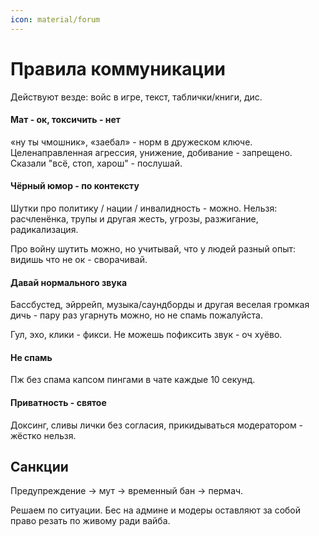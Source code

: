 ```yaml
---
icon: material/forum
---
```


# Правила коммуникации

Действуют везде: войс в игре, текст, таблички/книги, дис.

#### Мат - ок, токсичить - нет

«ну ты чмошник», «заебал» - норм в дружеском ключе. Целенаправленная агрессия, унижение, добивание - запрещено. Сказали "всё, стоп, харош" - послушай.

#### Чёрный юмор - по контексту

Шутки про политику / нации / инвалидность - можно. Нельзя: расчленёнка, трупы и другая жесть, угрозы, разжигание, радикализация.

Про войну шутить можно, но учитывай, что у людей разный опыт: видишь что не ок - сворачивай.

#### Давай нормального звука

Бассбустед, эйррейп, музыка/саундборды и другая веселая громкая дичь - пару раз угарнуть можно, но не спамь пожалуйста.

Гул, эхо, клики - фикси. Не можешь пофиксить звук - оч хуёво.

#### Не спамь

Пж без спама капсом пингами в чате каждые 10 секунд.

#### Приватность - святое

Доксинг, сливы лички без согласия, прикидываться модератором - жёстко нельзя.

## Санкции

Предупреждение -> мут -> временный бан -> пермач.

Решаем по ситуации. Бес на админе и модеры оставляют за собой право резать по живому ради вайба.